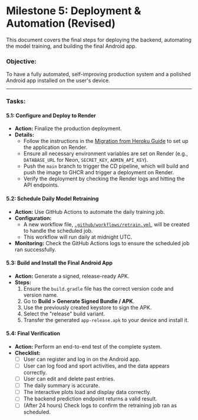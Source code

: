 # Milestone 5: Deployment & Automation (Revised)

This document covers the final steps for deploying the backend, automating the model training, and building the final Android app.

### **Objective:**
To have a fully automated, self-improving production system and a polished Android app installed on the user's device.

---

### **Tasks:**

#### 5.1: Configure and Deploy to Render
-   **Action:** Finalize the production deployment.
-   **Details:**
    -   Follow the instructions in the [Migration from Heroku Guide](./06_migration_from_heroku.md) to set up the application on Render.
    -   Ensure all necessary environment variables are set on Render (e.g., `DATABASE_URL` for Neon, `SECRET_KEY`, `ADMIN_API_KEY`).
    -   Push the `main` branch to trigger the CD pipeline, which will build and push the image to GHCR and trigger a deployment on Render.
    -   Verify the deployment by checking the Render logs and hitting the API endpoints.

#### 5.2: Schedule Daily Model Retraining
-   **Action:** Use GitHub Actions to automate the daily training job.
-   **Configuration:**
    -   A new workflow file, [`.github/workflows/retrain.yml`](./.github/workflows/retrain.yml:1), will be created to handle the scheduled job.
    -   This workflow will run daily at midnight UTC.
-   **Monitoring:** Check the GitHub Actions logs to ensure the scheduled job ran successfully.

#### 5.3: Build and Install the Final Android App
-   **Action:** Generate a signed, release-ready APK.
-   **Steps:**
    1.  Ensure the `build.gradle` file has the correct version code and version name.
    2.  Go to **Build > Generate Signed Bundle / APK**.
    3.  Use the previously created keystore to sign the APK.
    4.  Select the "release" build variant.
    5.  Transfer the generated `app-release.apk` to your device and install it.

#### 5.4: Final Verification
-   **Action:** Perform an end-to-end test of the complete system.
-   **Checklist:**
    -   [ ] User can register and log in on the Android app.
    -   [ ] User can log food and sport activities, and the data appears correctly.
    -   [ ] User can edit and delete past entries.
    -   [ ] The daily summary is accurate.
    -   [ ] The interactive plots load and display data correctly.
    -   [ ] The backend prediction endpoint returns a valid result.
    -   [ ] (After 24 hours) Check logs to confirm the retraining job ran as scheduled.